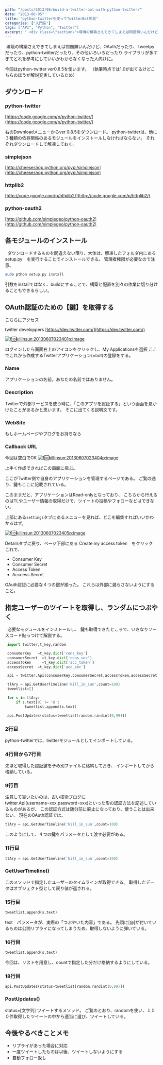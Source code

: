 ```yaml
---
path: "/posts/2013/06/build-a-twitter-bot-with-python-twitter/"
date: "2013-06-05"
title: "python-twitterを使ってTwitterBot開発"
categories: ["入門系"]
tags: ["API", "Python", "Twitter"]
excerpt: " <div class=\"section\">環境の構築さえできてしまえば問題無いんだけど、OAuthだったり、 tweetpyだったり、python-twitterだったり、その他いろいろだった..."
---
```


 環境の構築さえできてしまえば問題無いんだけど、OAuthだったり、 tweetpyだったり、python-twitterだったり、その他いろいろだったり ライブラリが多すぎてどれを参考にしていいかわからなくなった人向けに。 

今回はpython-twitter ver0.8.5を使います。 
（執筆時点では1.0が出てるけどこちらのほうが解説充実しているため）

## ダウンロード

### python-twitter

[https://code.google.com/p/python-twitter/](https://code.google.com/p/python-twitter/) 

右のDownloadメニューからver 0.8.5をダウンロード。 python-twitterは、他に３種類の依存関係のあるモジュールをインストールしなければならない。 それぞれダウンロードして解凍しておく。

### simplejson

[http://cheeseshop.python.org/pypi/simplejson](http://cheeseshop.python.org/pypi/simplejson)

### httplib2

[http://code.google.com/p/httplib2/](http://code.google.com/p/httplib2/)

### python-oauth2

[http://github.com/simplegeo/python-oauth2](http://github.com/simplegeo/python-oauth2)

## 各モジュールのインストール

  ダウンロードするものを間違えない限り、大体は、解凍したフォルダ内にある setup.py　を実行することでインストールできる。 管理者権限が必要なので注意。

```bash
sudo pthon setup.py install
```

引数をinstallではなく、buildにすることで、構築と配置を別々の作業に切り分けることもできるらしい。

## OAuth認証のための【鍵】を取得する

こちらにアクセス 

twitter developpers 
[https://dev.twitter.com/](https://dev.twitter.com/) 

[![f:id:killinsun:20130607023401p:image](https://cdn-ak.f.st-hatena.com/images/fotolife/k/killinsun/20130607/20130607023401.png "f:id:killinsun:20130607023401p:image")](http://f.hatena.ne.jp/killinsun/20130607023401) 

ログインしたら画面右上のアイコンをクリックし、My Applicationsを選択 ここでこれから作成するTwitterアプリケーション(=bot)の登録をする。

### Name

アプリケーションの名前。あなたの名前ではありません。

### Description

Twitterで外部サービスを使う時に、「このアプリを認証する」という画面を見かけたことがあるかと思います。 そこに出てくる説明文です。

### WebSite

もしホームページやブログをお持ちなら

### Callback URL

今回は空白でOK 
[![f:id:killinsun:20130607023404p:image](https://cdn-ak.f.st-hatena.com/images/fotolife/k/killinsun/20130607/20130607023404.png "f:id:killinsun:20130607023404p:image")](http://f.hatena.ne.jp/killinsun/20130607023404) 

上手く作成できればこの画面に飛ぶ。 

ここがTwitter側で自身のアプリケーションを管理するページである。 ご覧の通り、鍵もここに記載されている。 

このままだと、アプリケーションはRead-onlyとなっており、 こちらから行えるのはTLやユーザー情報の取得だけで、ツイートの投稿やフォローなどはできない。 

上部にある`settings`タブにあるメニューを見れば、どこを編集すればいいかわかるはず。 

[![f:id:killinsun:20130607023405p:image](https://cdn-ak.f.st-hatena.com/images/fotolife/k/killinsun/20130607/20130607023405.png "f:id:killinsun:20130607023405p:image")](http://f.hatena.ne.jp/killinsun/20130607023405) 

Detailsタブに戻り、ページ下部にある Create my access token　をクリック これで、

* Consumer Key
* Consumer Secret
* Access Token
* Acccess Secret

OAuth認証に必要な４つの鍵が揃った。 これらは外部に漏らさないようにすること。

## 指定ユーザーのツイートを取得し、ランダムにつぶやく

  必要なモジュールをインストールし、 鍵も取得できたところで、いきなりソースコード貼っつけて解説する。
```python
 import twitter,t_key,random

 consumerKey   =t_key.dict['cons_key']
 consumerSecret  =t_key.dict['cons_sec']
 accessToken     =t_key.dict['acc_token']
 accessSecret  =t_key.dict['acc_sec']

 api = twitter.Api(consumerKey,consumerSecret,accessToken,accessSecret)

 tlAry = api.GetUserTimeline('kill_in_sun',count=100)
 tweetlist=[]

 for s in tlAry:
     if s.text[0] != '@':
         tweetlist.append(s.text)

 api.PostUpdates(status=tweetlist[random.randint(0,99)])
```

### 2行目

python-twitterでは、twitterモジュールとしてインポートしている。

### 4行目から7行目

先ほど取得した認証鍵を予め別ファイルに格納しておき、 インポートしてから格納している。

### 9行目

注意して貰いたいのは、古い技術ブログに twitter.Api(username=xxx,password=xxx)といった形の認証方法を記述しているものがあるが、 この認証方式は随分前に廃止になっており、使うことは出来ない。 現在のOAuth認証では、

```python
tlAry = api.GetUserTimeline('kill_in_sun',count=100)
```

このようにして、４つの鍵をパラメータとして渡す必要がある。

###  11行目

```python
tlAry = api.GetUserTimeline('kill_in_sun',count=100)
```

### GetUserTimeline()

このメソッドで指定したユーザーのタイムラインが取得できる。 取得したデータはオブジェクト型として戻り値が返される。

### 15行目

```python
tweetlist.append(s.text)
```

text　パラメータが、実際の「つぶやいた内容」である。 先頭に[@]が付いているものは公開リプライになってしまうため、取得しないように弾いている。

### 16行目

```python
tweetlist.append(s.text)
```

今回は、リストを用意し、countで指定した分だけ格納するようにしている。

### 18行目

```python
api.PostUpdates(status=tweetlist[random.randint(0,99)])
```


### PostUpdates()

status=[文字列] ツイートするメソッド。 ご覧のとおり、randomを使い、１００件取得したツイートの中から適当に選び、ツイートしている。

## 今後やるべきことメモ

- リプライがあった場合に対応
- 一度ツイートしたものは以後、ツイートしないようにする
- 自動フォロー返し